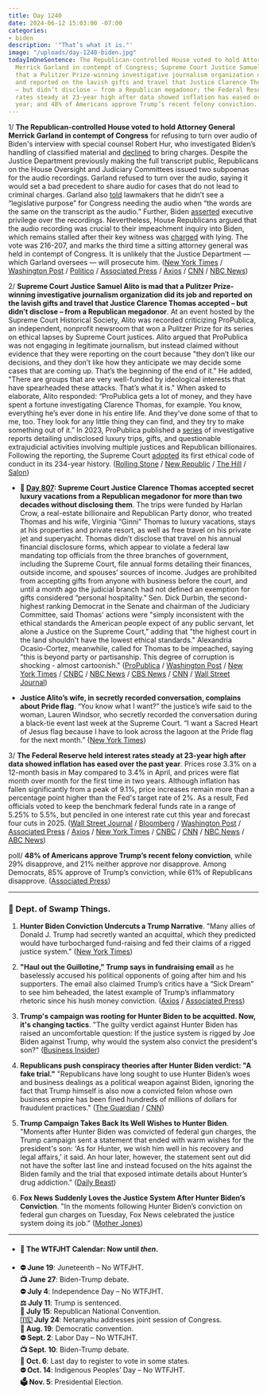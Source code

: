 ```yaml
---
title: Day 1240
date: 2024-06-12 15:03:00 -07:00
categories:
- biden
description: '"That’s what it is."'
image: "/uploads/day-1240-biden.jpg"
todayInOneSentence: The Republican-controlled House voted to hold Attorney General
  Merrick Garland in contempt of Congress; Supreme Court Justice Samuel Alito is mad
  that a Pulitzer Prize-winning investigative journalism organization did its job
  and reported on the lavish gifts and travel that Justice Clarence Thomas accepted
  – but didn’t disclose – from a Republican megadonor; the Federal Reserve held interest
  rates steady at 23-year high after data showed inflation has eased over the past
  year; and 48% of Americans approve Trump’s recent felony conviction.
---
```


1/ **The Republican-controlled House voted to hold Attorney General Merrick Garland in contempt of Congress** for refusing to turn over audio of Biden's interview with special counsel Robert Hur, who investigated Biden’s handling of classified material and [declined](https://whatthefuckjusthappenedtoday.com/2024/02/08/day-1115/#3-the-special-counsel-examining-bide) to bring charges. Despite the Justice Department previously making the full transcript public, Republicans on the House Oversight and Judiciary Committees issued two subpoenas for the audio recordings. Garland refused to turn over the audio, saying it would set a bad precedent to share audio for cases that do not lead to criminal charges. Garland also [told](https://whatthefuckjusthappenedtoday.com/2024/06/04/day-1232/#3-attorney-general-merrick-garland-c) lawmakers that he didn’t see a “legislative purpose” for Congress needing the audio when “the words are the same on the transcript as the audio.” Further, Biden [asserted](https://whatthefuckjusthappenedtoday.com/2024/05/16/day-1213/#1-biden-asserted-executive-privilege) executive privilege over the recordings. Nevertheless, House Republicans argued that the audio recording was crucial to their impeachment inquiry into Biden, which remains stalled after their key witness was [charged](https://whatthefuckjusthappenedtoday.com/2024/02/21/day-1128/#3-the-former-fbi-informant-charged-w) with lying. The vote was 216-207, and marks the third time a sitting attorney general was held in contempt of Congress. It is unlikely that the Justice Department — which Garland oversees — will prosecute him. ([New York Times](https://www.nytimes.com/2024/06/12/us/politics/house-garland-attorney-general-biden-contempt.html) / [Washington Post](https://www.washingtonpost.com/national-security/2024/06/12/congress-republicans-merrick-garland/) / [Politico](https://www.politico.com/live-updates/2024/06/12/congress/house-gop-clears-garland-contempt-00163046) / [Associated Press](https://apnews.com/article/garland-contempt-congress-vote-biden-classified-documents-20f5e8f48cfd8390eb695d13079ca306) / [Axios](https://www.axios.com/2024/06/12/house-votes-merrick-garland-contempt-of-congress) / [CNN](https://www.cnn.com/politics/live-news/attorney-general-merrick-garland-contempt-06-12-24/index.html) / [NBC News](https://www.nbcnews.com/politics/congress/house-vote-holding-attorney-general-garland-contempt-biden-audio-rcna156327))

2/ **Supreme Court Justice Samuel Alito is mad that a Pulitzer Prize-winning investigative journalism organization did its job and reported on the lavish gifts and travel that Justice Clarence Thomas accepted – but didn’t disclose – from a Republican megadonor**. At an event hosted by the Supreme Court Historical Society, Alito was recorded criticizing ProPublica, an independent, nonprofit newsroom that won a Pulitzer Prize for its series on ethical lapses by Supreme Court justices. Alito argued that ProPublica was not engaging in legitimate journalism, but instead claimed without evidence that they were reporting on the court because "they don’t like our decisions, and they don’t like how they anticipate we may decide some cases that are coming up. That’s the beginning of the end of it." He added, "There are groups that are very well-funded by ideological interests that have spearheaded these attacks. That’s what it is." When asked to elaborate, Alito responded: “ProPublica gets a lot of money, and they have spent a fortune investigating Clarence Thomas, for example. You know, everything he’s ever done in his entire life. And they’ve done some of that to me, too. They look for any little thing they can find, and they try to make something out of it.” In 2023, ProPublica published a [series](https://www.propublica.org/series/supreme-court-scotus) of investigative reports detailing undisclosed luxury trips, gifts, and questionable extrajudicial activities involving multiple justices and Republican billionaires. Following the reporting, the Supreme Court [adopted](https://whatthefuckjusthappenedtoday.com/2023/11/13/day-1028/#2-the-supreme-court-issued-its-first) its first ethical code of conduct in its 234-year history. ([Rolling Stone](https://www.rollingstone.com/politics/politics-features/samuel-alito-supreme-court-recording-propublica-windsor-1235037796/) / [New Republic](https://newrepublic.com/post/182605/samuel-alito-livid-clarence-thomas-exposed-shady-gifts) / [The Hill](https://thehill.com/media/4717834-supreme-court-samuel-alito-complains-of-propublica-scrutiny-secret-recording/) / [Salon](https://www.salon.com/2024/06/12/alito-propublica-over-pultizer-winning-ethics-coverage-they-dont-like-our-decisions/))

* **📌 [Day 807](https://whatthefuckjusthappenedtoday.com/2023/04/06/day-807/#1-supreme-court-justice-clarence-tho): Supreme Court Justice Clarence Thomas accepted secret luxury vacations from a Republican megadonor for more than two decades without disclosing them**. The trips were funded by Harlan Crow, a real-estate billionaire and Republican Party donor, who treated Thomas and his wife, Virginia “Ginni” Thomas to luxury vacations, stays at his properties and private resort, as well as free travel on his private jet and superyacht. Thomas didn’t disclose that travel on his annual financial disclosure forms, which appear to violate a federal law mandating top officials from the three branches of government, including the Supreme Court, file annual forms detailing their finances, outside income, and spouses’ sources of income. Judges are prohibited from accepting gifts from anyone with business before the court, and until a month ago the judicial branch had not defined an exemption for gifts considered “personal hospitality.” Sen. Dick Durbin, the second-highest ranking Democrat in the Senate and chairman of the Judiciary Committee, said Thomas' actions were "simply inconsistent with the ethical standards the American people expect of any public servant, let alone a Justice on the Supreme Court," adding that "the highest court in the land shouldn't have the lowest ethical standards." Alexandria Ocasio-Cortez, meanwhile, called for Thomas to be impeached, saying "this is beyond party or partisanship. This degree of corruption is shocking - almost cartoonish." ([ProPublica](https://www.propublica.org/article/clarence-thomas-scotus-undisclosed-luxury-travel-gifts-crow) / [Washington Post](https://www.washingtonpost.com/politics/2023/04/06/clarence-thomas-trips-republican-donor/) / [New York Times](https://www.nytimes.com/2023/04/06/us/politics/clarence-thomas-luxury-trips-ethics.html?action=click&module=Well&pgtype=Homepage&section=US%20News) / [CNBC](https://www.cnbc.com/2023/04/06/clarence-thomas-took-gop-megadonor-harlan-crow-secret-luxury-trips-report.html) / [NBC News](https://www.nbcnews.com/politics/supreme-court/supreme-court-justices-clarence-thomas-are-ethics-police-rcna78520) / [CBS News](https://www.cbsnews.com/news/clarence-thomas-propublica-supreme-court-trips-harlan-crow-code-of-conduct-ethics/) / [CNN](https://www.cnn.com/2023/04/06/politics/clarence-thomas-harlan-crow-supreme-court-pro-publica/) / [Wall Street Journal](https://www.wsj.com/articles/clarence-thomass-vacations-prompt-calls-for-stronger-ethics-rules-for-supreme-court-db33a144?mod=djemalertNEWS))

* **Justice Alito’s wife, in secretly recorded conversation, complains about Pride flag**. “You know what I want?” the justice’s wife said to the woman, Lauren Windsor, who secretly recorded the conversation during a black-tie event last week at the Supreme Court. “I want a Sacred Heart of Jesus flag because I have to look across the lagoon at the Pride flag for the next month.” ([New York Times](https://www.nytimes.com/2024/06/10/us/politics/alito-pride-flag.html))

3/ **The Federal Reserve held interest rates steady at 23-year high after data showed inflation has eased over the past year**. Prices rose 3.3% on a 12-month basis in May compared to 3.4% in April, and prices were flat month over month for the first time in two years. Although inflation has fallen significantly from a peak of 9.1%, price increases remain more than a percentage point higher than the Fed's target rate of 2%. As a result, Fed officials voted to keep the benchmark federal funds rate in a range of 5.25% to 5.5%, but penciled in one interest rate cut this year and forecast four cuts in 2025. ([Wall Street Journal](https://www.wsj.com/economy/central-banking/cpi-report-fed-meeting-interest-rate-ef93c8b0) / [Bloomberg](https://www.bloomberg.com/news/articles/2024-06-12/fed-officials-dial-back-rate-forecasts-signal-just-one-24-cut?srnd=homepage-americas&sref=MIBMEEoj) / [Washington Post](https://www.washingtonpost.com/business/2024/06/12/cpi-fed-inflation-interest-rates/) / [Associated Press](https://apnews.com/article/federal-reserve-inflation-prices-interest-rates-cuts-4384e6b128915458aba2d178bf31ee1b) / [Axios](https://www.axios.com/2024/06/12/fed-interest-rates-june-decision) / [New York Times](https://www.nytimes.com/live/2024/06/12/business/fed-rates-inflation-cpi) / [CNBC](https://www.cnbc.com/2024/06/12/fed-meeting-today-on-interest-rate.html) / [CNN](https://www.cnn.com/business/live-news/markets-fed-meeting-06-12-24/index.html) / [NBC News](https://www.nbcnews.com/business/economy/federal-reserve-interest-rate-decision-june-2024-rates-unchanged-cooli-rcna156631) / [ABC News](https://abcnews.go.com/Business/fed-expected-hold-rates-steady-fight-stubborn-inflation/story?id=111012788))

poll/ **48% of Americans approve Trump’s recent felony conviction**, while 29% disapprove, and 21% neither approve nor disapprove. Among Democrats, 85% approve of Trump’s conviction, while 61% of Republicans disapprove. ([Associated Press](https://apnews.com/article/ap-poll-trump-conviction-biden-independent-felony-f7f687c2c6c607b9a51425c1de2302bc))

---

### 🐊 Dept. of Swamp Things.

1. **Hunter Biden Conviction Undercuts a Trump Narrative**. "Many allies of Donald J. Trump had secretly wanted an acquittal, which they predicted would have turbocharged fund-raising and fed their claims of a rigged justice system." ([New York Times](https://www.nytimes.com/2024/06/11/us/politics/donald-trump-hunter-biden.html))

2. **"Haul out the Guillotine," Trump says in fundraising email** as he baselessly accused his political opponents of going after him and his supporters. The email also claimed Trump’s critics have a “Sick Dream” to see him beheaded, the latest example of Trump’s inflammatory rhetoric since his hush money conviction. ([Axios](https://www.axios.com/2024/06/12/trump-guillotine-fundraising-email-democrats) / [Associated Press](https://apnews.com/article/hunter-biden-conviction-republicans-reaction-trump-eb7fe08832905f14dd8c5bd48ef9c716))

3. **Trump's campaign was rooting for Hunter Biden to be acquitted. Now, it's changing tactics**. "The guilty verdict against Hunter Biden has raised an uncomfortable question: If the justice system is rigged by Joe Biden against Trump, why would the system also convict the president's son?" ([Business Insider](https://www.businessinsider.com/trumps-political-allies-hunter-biden-acquittal-report-2024-6))

4. **Republicans push conspiracy theories after Hunter Biden verdict: "A fake trial."** "Republicans have long sought to use Hunter Biden’s woes and business dealings as a political weapon against Biden, ignoring the fact that Trump himself is also now a convicted felon whose own business empire has been fined hundreds of millions of dollars for fraudulent practices." ([The Guardian](https://www.theguardian.com/us-news/article/2024/jun/11/hunter-biden-guilty-verdict-reaction) / [CNN](https://www.cnn.com/2024/06/11/media/pro-trump-media-hunter-biden-conviction))

5. **Trump Campaign Takes Back Its Well Wishes to Hunter Biden**. "Moments after Hunter Biden was convicted of federal gun charges, the Trump campaign sent a statement that ended with warm wishes for the president's son: 'As for Hunter, we wish him well in his recovery and legal affairs,' it said. An hour later, however, the statement sent out did not have the softer last line and instead focused on the hits against the Biden family and the trial that exposed intimate details about Hunter’s drug addiction." ([Daily Beast](https://www.thedailybeast.com/trump-campaign-takes-back-its-well-wishes-to-hunter-biden))

6. **Fox News Suddenly Loves the Justice System After Hunter Biden’s Conviction**. "In the moments following Hunter Biden’s conviction on federal gun charges on Tuesday, Fox News celebrated the justice system doing its job." ([Mother Jones](https://www.motherjones.com/politics/2024/06/fox-news-suddenly-loves-the-justice-system-after-hunter-bidens-conviction/))

---

* #### 📅 The WTFJHT Calendar: Now until *then*.

* **⛔️ June 19**: Juneteenth – No WTFJHT. \
  **📺 June 27**: Biden-Trump debate.\
  **⛔️ July 4**: Independence Day – No WTFJHT. \
  **⚖️ July 11**: Trump is sentenced.\
  **🐘 July 15**: Republican National Convention.\
  **🇮🇱 July 24**: Netanyahu addresses joint session of Congress.\
  **🫏 Aug. 19**: Democratic convention.\
  **⛔️ Sept. 2**: Labor Day – No WTFJHT. \
  **📺 Sept. 10**: Biden-Trump debate.\
  **📆 Oct. 6**: Last day to register to vote in some states. \
  **⛔️ Oct. 14**: Indigenous Peoples’ Day – No WTFJHT. \
  **🗳️ Nov. 5**: Presidential Election.